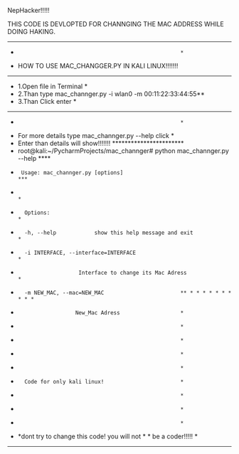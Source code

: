 NepHacker!!!!!

THIS CODE IS DEVLOPTED FOR CHANNGING THE MAC ADDRESS WHILE
DOING HAKING.
**********************************************************
*                                                        *
*    HOW TO USE MAC_CHANGGER.PY IN KALI LINUX!!!!!!!
**********************************************************
* 1.Open file in Terminal   				 *
* 2.Than type mac_channger.py -i wlan0 -m 00:11:22:33:44:55**
* 3.Than Click enter                                        *
*                                                        ****
*                                                        *
*  For more details type mac_channger.py --help click     *
*  Enter than details will show!!!!!!!                   ***********************
*   root@kali:~/PycharmProjects/mac_channger# python mac_channger.py --help ****
*      Usage: mac_channger.py [options]                                      ***
*                                                                              *
*       Options:                                                               *
*       -h, --help            show this help message and exit                  *
*       -i INTERFACE, --interface=INTERFACE                                    *
*                        Interface to change its Mac Adress                    * 
*       -m NEW_MAC, --mac=NEW_MAC                        ** * * * * * * * * * *
*                       New_Mac Adress                   *
*                                                        *
*                                                        *
*                                                        *
*                                                        *
*       Code for only kali linux!                        *                             
*                                                        *
*                                                        *
*                                                        *
* *dont try to change this code! you will not             *                                       *  be a coder!!!!!                                         *  
*************************************************************
